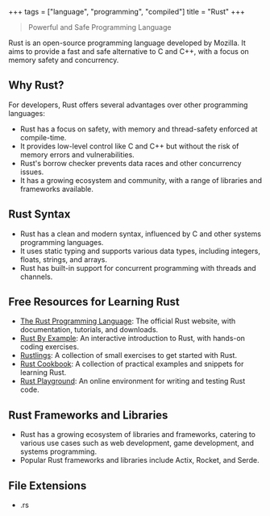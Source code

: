 +++
tags = ["language", "programming", "compiled"]
title = "Rust"
+++

> Powerful and Safe Programming Language

Rust is an open-source programming language developed by Mozilla. 
It aims to provide a fast and safe alternative to C and C++, with a 
focus on memory safety and concurrency.

## Why Rust?

For developers, Rust offers several advantages over other programming languages:

- Rust has a focus on safety, with memory and thread-safety enforced at compile-time.
- It provides low-level control like C and C++ but without the risk of memory errors and vulnerabilities.
- Rust's borrow checker prevents data races and other concurrency issues.
- It has a growing ecosystem and community, with a range of libraries and frameworks available.

## Rust Syntax

- Rust has a clean and modern syntax, influenced by C and other systems programming languages.
- It uses static typing and supports various data types, including integers, floats, strings, and arrays.
- Rust has built-in support for concurrent programming with threads and channels.

## Free Resources for Learning Rust

- [The Rust Programming Language](https://www.rust-lang.org/): The official Rust website, with documentation, tutorials, and downloads.
- [Rust By Example](https://doc.rust-lang.org/stable/rust-by-example/): An interactive introduction to Rust, with hands-on coding exercises.
- [Rustlings](https://github.com/rust-lang/rustlings/): A collection of small exercises to get started with Rust.
- [Rust Cookbook](https://rust-lang-nursery.github.io/rust-cookbook/): A collection of practical examples and snippets for learning Rust.
- [Rust Playground](https://play.rust-lang.org/): An online environment for writing and testing Rust code.

## Rust Frameworks and Libraries

- Rust has a growing ecosystem of libraries and frameworks, catering to various use cases such as web development, game development, and systems programming.
- Popular Rust frameworks and libraries include Actix, Rocket, and Serde.

## File Extensions

- .rs
